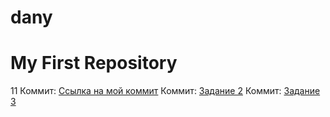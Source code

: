 # dany
# My First Repository
11
Коммит: [Ссылка на мой коммит](https://github.com/dany-fops-28/dany/commit/759e3085150d2396e8a18da370f51e75867b52f3)
Коммит: [Задание 2](https://github.com/dany-fops-28/dany/commit/07c1a1a077985e57ff58a360bac30e66c973e5ba)
Коммит: [Задание 3](https://github.com/dany-fops-28/dany/network)
